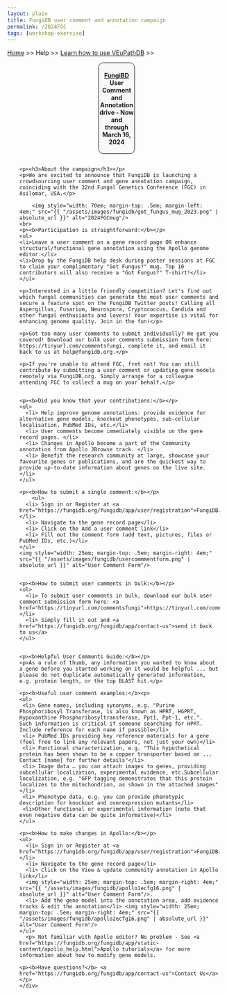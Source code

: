 ```yaml
---
layout: plain
title: FungiDB user comment and annotation campaign
permalink: /2024FGC
tags: [workshop-exercise]
---
```

<style>
  h1 {
    font-size: 2.5em;
  }
  div.contents {
    margin-left: 1em;
    margin-bottom: 3em;
  }
  
  div.workshop {
    margin: 2em 1em;
  }

details summary, details ul {
  margin-top: 1em;
}
details summary {
  font-size: 120%;
  color: #069;
}
details p, details table {
  margin-left: 2em;
}
details table {
  margin-right: 6em;
}

table {
  margin-top: 1em;
  border-collapse: collapse;
}
/*
table, th, td {
  border: 1px solid black;
  padding: 0.5em;
}
*/
tr.break td {
  background-color: #DCDCDC;
}

table.hor-minimalist-a {
  text-align: left;
}
table.hor-minimalist-a th {
  font-size: 110%;
  font-weight: 400;
  color: #039;
  border-bottom: 2px solid #6678b1;
  padding: 0.5em;
  text-align: left;
}
table.hor-minimalist-a tr {
  border-bottom: 1px solid #ddd;
}
table.hor-minimalist-a tr:hover td {
  color: #039; 
}
table.hor-minimalist-a tr.other td {
  background-color: #fafafa;         
}
table.hor-minimalist-a tbody {
  display: table-row-group;
  vertical-align: middle;
  border-color: inherit;
}
table.hor-minimalist-a td {
  color: #669; 
  padding: 0.5em 0.5em 0.5em;
  vertical-align: middle;
}
table.hor-minimalist-a tfoot {
  font-size: 90%;
}
table.hor-minimalist-a tfoot tr {
  border:0;
}
th.time {
  width: 10%;
}
th.event {
  width: 50%;
}
th.author {
  width: 20%;
}
th.recording {
  width: 20%;
}
div.centered-title {
    border: 1px solid black;
    border-radius: 0.8em;
    text-align: center;
    margin-left: 15em;
    margin-right: 15em;
    background: #F8F8F8;
}
</style>

<p><a href="/">Home</a> >> Help >> 
   <a href="/a/app/static-content/landing.html">Learn how to use VEuPathDB</a> >> 
   </p>

<div class="static-content">


  <div class="centered-title">     
    <h4><a href="https://fungidb.org">FungiBD</a> User Comment and Annotation drive - Now and through March 16, 2024</h4>
  </div>

  

<div class="contents">

  <div class="anchor"><a name="ecfg16campaign"></a></div>
  <div class="workshop">

    <p><h3>About the campaign</h3></p>
    <p>We are excited to announce that FungiDB is launching a crowdsourcing user comment and gene annotation campaign, coinciding with the 32nd Fungal Genetics Conference (FGC) in Asilomar, USA.</p>

        <img style="width: 70em; margin-top: .5em; margin-left: 4em;" src="{{ "/assets/images/fungidb/got_fungus_mug_2023.png" | absolute_url }}" alt="2024FGCmug"/>
    <br>
    <p><b>Participation is straightforward:</b></p>
    <ul> 
    <li>Leave a user comment on a gene record page OR enhance structural/functional gene annotation using the Apollo genome editor.</li>
    <li>Drop by the FungiDB help desk during poster sessions at FGC to claim your complimentary "Got Fungus?" mug. Top 10 contributors will also receive a "Got Fungus?" T-shirt!</li>
    </ul>

    <p>Interested in a little friendly competition? Let's find out which fungal communities can generate the most user comments and secure a feature spot on the FungiDB Twitter posts! Calling all Aspergillus, Fusarium, Neurospora, Cryptococcus, Candida and other fungal enthusiasts and lovers! Your expertise is vital for enhancing genome quality. Join in the fun!</p>

    <p>Got too many user comments to submit individually? We got you covered! Download our bulk user comments submission form here: https://tinyurl.com/commentsfungi, complete it, and email it back to us at help@fungidb.org.</p>

    <p>If you're unable to attend FGC, fret not! You can still contribute by submitting a user comment or updating gene models remotely via FungiDB.org. Simply arrange for a colleague attending FGC to collect a mug on your behalf.</p>

   
    <p><b>Did you know that your contributions:</b></p>
    <ul>
      <li> Help improve genome annotations: provide evidence for alternative gene models, knockout phenotypes, sub-cellular localisation, PubMed IDs, etc.</li> 
      <li> User comments become immediately visible on the gene record pages. </li> 
      <li> Changes in Apollo become a part of the Community annotation from Apollo JBrowse track. </li>
      <li> Benefit the research community at large, showcase your favourite genes or publications, and are the quickest way to provide up-to-date information about genes on the live site. </li>
    </ul>
  
    <p><b>How to submit a single comment:</b></p>
        <ul>
      <li> Sign in or Register at <a href="https://fungidb.org/fungidb/app/user/registration">FungiDB.org</a></li>
      <li> Navigate to the gene record page</li> 
      <li> Click on the Add a user comment link</li> 
      <li> Fill out the comment form (add text, pictures, files or PubMed IDs, etc.)</li> 
    </ul>
    <img style="width: 25em; margin-top: .5em; margin-right: 4em;" src="{{ "/assets/images/fungidb/usercommmentform.png" | absolute_url }}" alt="User Comment Form"/>
     

    <p><b>How to submit user comments in bulk:</b></p>
    <ul>
      <li> To submit user comments in bulk, download our bulk user comment submission form here: <a href="https://tinyurl.com/commentsfungi">https://tinyurl.com/commentsfungi</a></li>
      <li> Simply fill it out and <a href="https://fungidb.org/fungidb/app/contact-us">send it back to us</a>
    </ul>

 
    <p><b>Helpful User Comments Guide:</b></p>
    <p>As a rule of thumb, any information you wanted to know about a gene before you started working on it would be helpful ... but please do not duplicate automatically generated information, e.g. protein length, or the top BLAST hit.</p>

    <p><b>Useful user comment examples:</b><p>
    <ul>
     <li> Gene names, including synonyms, e.g. "Purine Phosphoribosyl Transferase, is also known as HPRT, HGPRT, Hypoxanthine Phosphoribosyltransferase, Ppt1, Ppt-1, etc.".  Such information is critical if someone searching for HPRT. Include reference for each name if possible</li>
     <li> PubMed IDs providing key reference materials for a gene (feel free to link any relevant papers, not just your own)</li>
     <li> Functional characterization, e.g. "This hypothetical protein has been shown to be a copper transporter based on ...  Contact [name] for further details"</li>  
     <li> Image data … you can attach images to genes, providing subcellular localization, experimental evidence, etc.Subcellular localization, e.g. "GFP tagging demonstrates that this protein localizes to the mitochondrion, as shown in the attached images"</li>
     <li> Phenotype data, e.g. you can provide phenotypic description for knockout and overexpression mutants</li>
     <li>Other functional or experimental information (note that even negative data can be quite informative)</li>
    </ul>

    <p><b>How to make changes in Apollo:</b></p>
    <ul>
      <li> Sign in or Register at <a href="https://fungidb.org/fungidb/app/user/registration">FungiDB.org</a></li>
      <li> Navigate to the gene record page</li> 
      <li> Click on the View & update community annotation in Apollo link</li> 
      <img style="width: 25em; margin-top: .5em; margin-right: 4em;" src="{{ "/assets/images/fungidb/apollo1ecfg16.png" | absolute_url }}" alt="User Comment Form"/>.
      <li> Add the gene model into the annotation area, add evidence tracks & edit the annotation</li> <img style="width: 25em; margin-top: .5em; margin-right: 4em;" src="{{ "/assets/images/fungidb/apollo2ecfg16.png" | absolute_url }}" alt="User Comment Form"/>
    </ul>
      <p> Not familiar with Apollo editor? No problem - See <a href="https://fungidb.org/fungidb/app/static-content/apollo_help.html">Apollo tutorials</a> for more information about how to modify gene models.
           
    <p><b>Have questions?</b> <a href="https://fungidb.org/fungidb/app/contact-us">Contact Us</a></p>
    </div>


